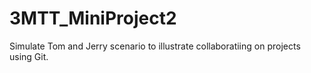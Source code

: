 # 3MTT_MiniProject2
Simulate Tom and Jerry scenario to illustrate collaboratiing on projects using Git.
